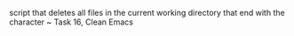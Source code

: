  script that deletes all files in the current working directory that end with the character ~
Task 16,  Clean Emacs
